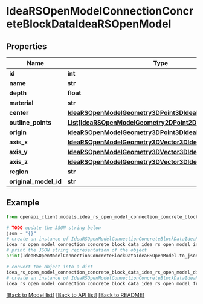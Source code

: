 # IdeaRSOpenModelConnectionConcreteBlockDataIdeaRSOpenModel


## Properties

Name | Type | Description | Notes
------------ | ------------- | ------------- | -------------
**id** | **int** |  | [optional] 
**name** | **str** |  | [optional] 
**depth** | **float** |  | [optional] 
**material** | **str** |  | [optional] 
**center** | [**IdeaRSOpenModelGeometry3DPoint3DIdeaRSOpenModel**](IdeaRSOpenModelGeometry3DPoint3DIdeaRSOpenModel.md) |  | [optional] 
**outline_points** | [**List[IdeaRSOpenModelGeometry2DPoint2DIdeaRSOpenModel]**](IdeaRSOpenModelGeometry2DPoint2DIdeaRSOpenModel.md) |  | [optional] 
**origin** | [**IdeaRSOpenModelGeometry3DPoint3DIdeaRSOpenModel**](IdeaRSOpenModelGeometry3DPoint3DIdeaRSOpenModel.md) |  | [optional] 
**axis_x** | [**IdeaRSOpenModelGeometry3DVector3DIdeaRSOpenModel**](IdeaRSOpenModelGeometry3DVector3DIdeaRSOpenModel.md) |  | [optional] 
**axis_y** | [**IdeaRSOpenModelGeometry3DVector3DIdeaRSOpenModel**](IdeaRSOpenModelGeometry3DVector3DIdeaRSOpenModel.md) |  | [optional] 
**axis_z** | [**IdeaRSOpenModelGeometry3DVector3DIdeaRSOpenModel**](IdeaRSOpenModelGeometry3DVector3DIdeaRSOpenModel.md) |  | [optional] 
**region** | **str** |  | [optional] 
**original_model_id** | **str** |  | [optional] 

## Example

```python
from openapi_client.models.idea_rs_open_model_connection_concrete_block_data_idea_rs_open_model import IdeaRSOpenModelConnectionConcreteBlockDataIdeaRSOpenModel

# TODO update the JSON string below
json = "{}"
# create an instance of IdeaRSOpenModelConnectionConcreteBlockDataIdeaRSOpenModel from a JSON string
idea_rs_open_model_connection_concrete_block_data_idea_rs_open_model_instance = IdeaRSOpenModelConnectionConcreteBlockDataIdeaRSOpenModel.from_json(json)
# print the JSON string representation of the object
print(IdeaRSOpenModelConnectionConcreteBlockDataIdeaRSOpenModel.to_json())

# convert the object into a dict
idea_rs_open_model_connection_concrete_block_data_idea_rs_open_model_dict = idea_rs_open_model_connection_concrete_block_data_idea_rs_open_model_instance.to_dict()
# create an instance of IdeaRSOpenModelConnectionConcreteBlockDataIdeaRSOpenModel from a dict
idea_rs_open_model_connection_concrete_block_data_idea_rs_open_model_from_dict = IdeaRSOpenModelConnectionConcreteBlockDataIdeaRSOpenModel.from_dict(idea_rs_open_model_connection_concrete_block_data_idea_rs_open_model_dict)
```
[[Back to Model list]](../README.md#documentation-for-models) [[Back to API list]](../README.md#documentation-for-api-endpoints) [[Back to README]](../README.md)


